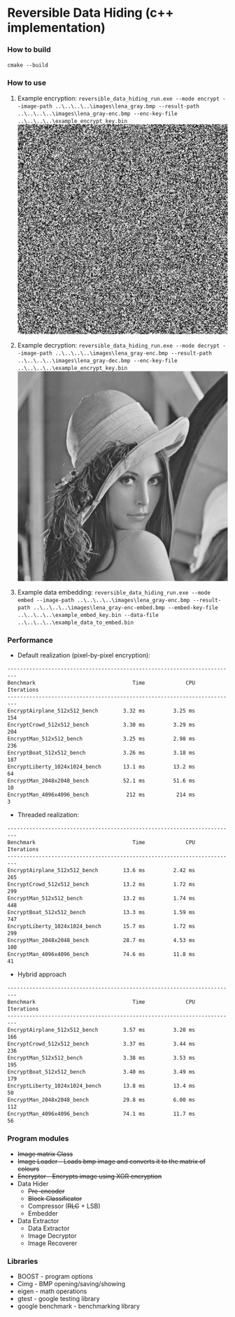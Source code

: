 # Reversible Data Hiding (c++ implementation)

### How to build

`cmake --build`

### How to use

1. Example encryption: `reversible_data_hiding_run.exe --mode encrypt --image-path ..\..\..\..\images\lena_gray.bmp --result-path ..\..\..\..\images\lena_gray-enc.bmp --enc-key-file ..\..\..\..\example_encrypt_key.bin`  
![encrypted](./images/lena_gray-enc.bmp)

2. Example decryption: `reversible_data_hiding_run.exe --mode decrypt --image-path ..\..\..\..\images\lena_gray-enc.bmp --result-path ..\..\..\..\images\lena_gray-dec.bmp --enc-key-file ..\..\..\..\example_encrypt_key.bin`  
![decrypted](./images/lena_gray.bmp)

3. Example data embedding: `reversible_data_hiding_run.exe --mode embed --image-path ..\..\..\..\images\lena_gray-enc.bmp --result-path ..\..\..\..\images\lena_gray-enc-embed.bmp --embed-key-file ..\..\..\..\example_embed_key.bin --data-file ..\..\..\..\example_data_to_embed.bin`  

### Performance

- Default realization (pixel-by-pixel encryption):

```none
-------------------------------------------------------------------------
Benchmark                               Time             CPU   Iterations
-------------------------------------------------------------------------
EncryptAirplane_512x512_bench        3.32 ms         3.25 ms          154
EncryptCrowd_512x512_bench           3.30 ms         3.29 ms          204
EncryptMan_512x512_bench             3.25 ms         2.98 ms          236
EncryptBoat_512x512_bench            3.26 ms         3.18 ms          187
EncryptLiberty_1024x1024_bench       13.1 ms         13.2 ms           64
EncryptMan_2048x2048_bench           52.1 ms         51.6 ms           10
EncryptMan_4096x4096_bench            212 ms          214 ms            3
```

- Threaded realization:

```none
-------------------------------------------------------------------------
Benchmark                               Time             CPU   Iterations
-------------------------------------------------------------------------
EncryptAirplane_512x512_bench        13.6 ms         2.42 ms          265
EncryptCrowd_512x512_bench           13.2 ms         1.72 ms          299
EncryptMan_512x512_bench             13.2 ms         1.74 ms          448
EncryptBoat_512x512_bench            13.3 ms         1.59 ms          747
EncryptLiberty_1024x1024_bench       15.7 ms         1.72 ms          299
EncryptMan_2048x2048_bench           28.7 ms         4.53 ms          100
EncryptMan_4096x4096_bench           74.6 ms         11.8 ms           41
```

- Hybrid approach

```none
-------------------------------------------------------------------------
Benchmark                               Time             CPU   Iterations
-------------------------------------------------------------------------
EncryptAirplane_512x512_bench        3.57 ms         3.20 ms          166
EncryptCrowd_512x512_bench           3.37 ms         3.44 ms          236
EncryptMan_512x512_bench             3.38 ms         3.53 ms          195
EncryptBoat_512x512_bench            3.40 ms         3.49 ms          179
EncryptLiberty_1024x1024_bench       13.8 ms         13.4 ms           50
EncryptMan_2048x2048_bench           29.8 ms         6.00 ms          112
EncryptMan_4096x4096_bench           74.1 ms         11.7 ms           56
```

### Program modules

- ~~Image matrix Class~~
- ~~Image Loader - Loads bmp image and converts it to the matrix of colours~~
- ~~Encryptor - Encrypts image using XOR encryption~~
- Data Hider
  - ~~Pre-encoder~~
  - ~~Block Classificator~~
  - Compressor (~~RLC~~ + LSB)
  - Embedder
- Data Extractor
  - Data Extractor
  - Image Decryptor
  - Image Recoverer

### Libraries

- BOOST - program options
- Cimg - BMP opening/saving/showing
- eigen - math operations
- gtest - google testing library
- google benchmark - benchmarking library
